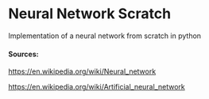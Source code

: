 # Neural Network Scratch
Implementation of a neural network from scratch in python

#### Sources:
  https://en.wikipedia.org/wiki/Neural_network 
  
  https://en.wikipedia.org/wiki/Artificial_neural_network
